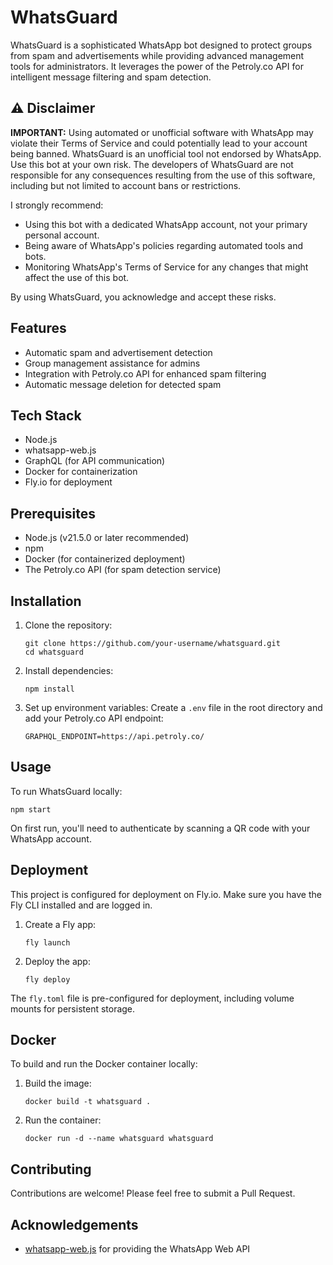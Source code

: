 # WhatsGuard

WhatsGuard is a sophisticated WhatsApp bot designed to protect groups from spam and advertisements while providing advanced management tools for administrators. It leverages the power of the Petroly.co API for intelligent message filtering and spam detection.

## ⚠️ Disclaimer

**IMPORTANT:** Using automated or unofficial software with WhatsApp may violate their Terms of Service and could potentially lead to your account being banned. WhatsGuard is an unofficial tool not endorsed by WhatsApp. Use this bot at your own risk. The developers of WhatsGuard are not responsible for any consequences resulting from the use of this software, including but not limited to account bans or restrictions.

I strongly recommend:
- Using this bot with a dedicated WhatsApp account, not your primary personal account.
- Being aware of WhatsApp's policies regarding automated tools and bots.
- Monitoring WhatsApp's Terms of Service for any changes that might affect the use of this bot.

By using WhatsGuard, you acknowledge and accept these risks.

## Features

- Automatic spam and advertisement detection
- Group management assistance for admins
- Integration with Petroly.co API for enhanced spam filtering
- Automatic message deletion for detected spam

## Tech Stack

- Node.js
- whatsapp-web.js
- GraphQL (for API communication)
- Docker for containerization
- Fly.io for deployment

## Prerequisites

- Node.js (v21.5.0 or later recommended)
- npm
- Docker (for containerized deployment)
- The Petroly.co API (for spam detection service)

## Installation

1. Clone the repository:
   ```
   git clone https://github.com/your-username/whatsguard.git
   cd whatsguard
   ```

2. Install dependencies:
   ```
   npm install
   ```

3. Set up environment variables:
   Create a `.env` file in the root directory and add your Petroly.co API endpoint:
   ```
   GRAPHQL_ENDPOINT=https://api.petroly.co/
   ```

## Usage

To run WhatsGuard locally:

```
npm start
```

On first run, you'll need to authenticate by scanning a QR code with your WhatsApp account.

## Deployment

This project is configured for deployment on Fly.io. Make sure you have the Fly CLI installed and are logged in.

1. Create a Fly app:
   ```
   fly launch
   ```

2. Deploy the app:
   ```
   fly deploy
   ```

The `fly.toml` file is pre-configured for deployment, including volume mounts for persistent storage.

## Docker

To build and run the Docker container locally:

1. Build the image:
   ```
   docker build -t whatsguard .
   ```

2. Run the container:
   ```
   docker run -d --name whatsguard whatsguard
   ```

## Contributing

Contributions are welcome! Please feel free to submit a Pull Request.

## Acknowledgements

- [whatsapp-web.js](https://github.com/pedroslopez/whatsapp-web.js) for providing the WhatsApp Web API
